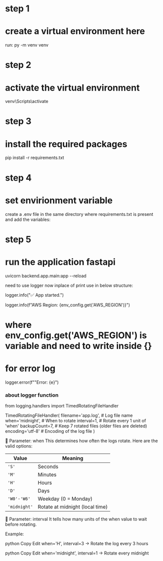 # step 1
# create a virtual environment here

run: py -m venv venv

# step 2
# activate the virtual environment
venv\Scripts\activate

# step 3
# install the required packages
pip install -r requirements.txt

# step 4
# set envirionment variable
create a .env file in the same directory where requirements.txt is present and add the variables:

# step 5
# run the application fastapi
uvicorn backend.app.main:app --reload


need to use logger now inplace of print
use in below structure:


logger.info("✅ App started.")

logger.info(f"AWS Region: {env_config.get('AWS_REGION')}")
# where env_config.get('AWS_REGION') is variable and need to write inside {}

# for error log
logger.error(f""Error: {e}")



### about logger function

from logging.handlers import TimedRotatingFileHandler

TimedRotatingFileHandler(
    filename='app.log',     # Log file name
    when='midnight',        # When to rotate
    interval=1,             # Rotate every 1 unit of 'when'
    backupCount=7,          # Keep 7 rotated files (older files are deleted)
    encoding='utf-8'        # Encoding of the log file
)


🔹 Parameter: when
This determines how often the logs rotate. Here are the valid options:


| Value        | Meaning                         |
| ------------ | ------------------------------- |
| `'S'`        | Seconds                         |
| `'M'`        | Minutes                         |
| `'H'`        | Hours                           |
| `'D'`        | Days                            |
| `'W0'-'W6'`  | Weekday (0 = Monday)            |
| `'midnight'` | Rotate at midnight (local time) |


🔹 Parameter: interval
It tells how many units of the when value to wait before rotating.

Example:

python
Copy
Edit
when='H', interval=3
→ Rotate the log every 3 hours

python
Copy
Edit
when='midnight', interval=1
→ Rotate every midnight
